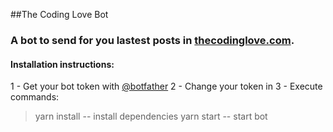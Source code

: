 ##The Coding Love Bot

### A bot to send for you lastest posts in [thecodinglove.com](thecodinglove.com).

#### Installation instructions:

1 - Get your bot token with [@botfather](https://t.me/BotFather)
2 - Change your token in
3 - Execute commands:
> yarn install -- install dependencies
> yarn start -- start bot